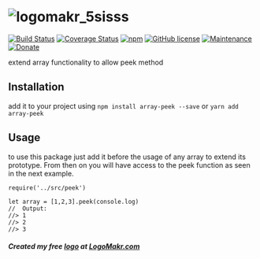 # ![logomakr_5sisss](https://user-images.githubusercontent.com/3071208/46520471-66bd9300-c87c-11e8-855c-e38b28094435.png)
[![Build Status](https://travis-ci.org/kanekotic/oauth-electron.svg?branch=master)](https://travis-ci.org/kanekotic/oauth-electron)
[![Coverage Status](https://coveralls.io/repos/github/kanekotic/oauth-electron/badge.svg?branch=master)](https://coveralls.io/github/kanekotic/oauth-electron?branch=master)
[![npm](https://img.shields.io/npm/dy/oauth-electron.svg)](https://github.com/kanekotic/oauth-electron)
[![GitHub license](https://img.shields.io/github/license/kanekotic/oauth-electron.svg)](https://github.com/kanekotic/oauth-electron/blob/master/LICENSE)
[![Maintenance](https://img.shields.io/badge/Maintained%3F-yes-green.svg)](https://GitHub.com/kanekotic/oauth-electron/graphs/commit-activity)
[![Donate](https://img.shields.io/badge/Donate-PayPal-green.svg)](https://www.paypal.me/kanekotic/)

extend array functionality to allow peek method

## Installation

add it to your project using `npm install array-peek --save` or `yarn add array-peek`

## Usage

to use this package just add it before the usage of any array to extend its prototype. From then on you will have access to the peek function as seen in the next example.


```
require('../src/peek')

let array = [1,2,3].peek(console.log)
//  Output:
//> 1
//> 2
//> 3
```

##### Created my free [logo](https://logomakr.com/5sISSS) at [LogoMakr.com](LogoMakr.com) 